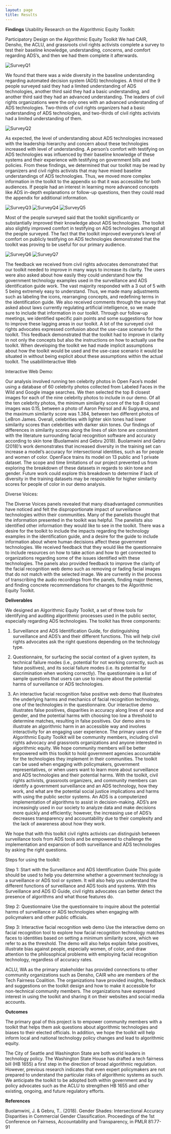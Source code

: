 ```yaml
---
layout: page
title: Results
---
```


**Findings**
Usability Research on the Algorithmic Equity Toolkit:

Participatory Design on the Algorithmic Equity Toolkit
We had CAIR, Densho, the ACLU, and grassroots civil rights activists complete a survey to test their baseline knowledge, understanding, concerns, and comfort regarding ADS’s, and then we had them complete it afterwards.

![SurveyQ1](toolkit_survey_img1.png)

We found that there was a wide diversity in the baseline understanding regarding automated decision system (ADS) technologies. A third of the 9 people surveyed said they had a limited understanding of ADS technologies, another third said they had a basic understanding, and another third said they had an advanced understanding. The leaders of civil rights organizations were the only ones with an advanced understanding of ADS technologies. Two-thirds of civil rights organizers had a basic understanding of ADS technologies, and two-thirds of civil rights activists had a limited understanding of them.

![SurveyQ2](toolkit_survey_img2.png)

As expected, the level of understanding about ADS technologies increased with the leadership hierarchy and concern about these technologies increased with level of understanding. A person’s comfort with testifying on ADS technologies was influenced by their baseline knowledge of these systems and their experience with testifying on government bills and policies. From these findings, we determined that our toolkit may be read by organizers and civil rights activists that may have mixed baseline understandings of ADS technologies. Thus, we moved more complex information in the toolkit to the appendix so that it was accessible for both audiences. If people had an interest in learning more advanced concepts like ADS in-depth explanations or follow-up questions, then they could read the appendix for additional information.

![SurveyQ3](toolkit_survey_img4.png)
![SurveyQ4](toolkit_survey_img5.png)
![SurveyQ5](toolkit_survey_img6.png)

Most of the people surveyed said that the toolkit significantly or substantially improved their knowledge about ADS technologies. The toolkit also slightly improved comfort in testifying on ADS technologies amongst all the people surveyed. The fact that the toolkit improved everyone’s level of comfort on publicly testifying on ADS technologies demonstrated that the toolkit was proving to be useful for our primary audience.

![SurveyQ6](toolkit_survey_img7.png)
![SurveyQ7](toolkit_survey_img8.png)

The feedback we received from civil rights advocates demonstrated that our toolkit needed to improve in many ways to increase its clarity. The users were also asked about how easily they could understand how the government technology examples used in the surveillance and ADS identification guide work. The vast majority responded with a 3 out of 5 with 5 being extremely easy to understand. Thus, we made many adjustments such as labeling the icons, rearranging concepts, and redefining terms in the identification guide. We also received comments through the survey that asked about laws currently regulating artificial intelligence, so we made sure to include that information in our toolkit. Through our follow-up meetings, we identified specific pain points and some suggestions for how to improve these lagging areas in our toolkit. A lot of the surveyed civil rights advocates expressed confusion about the use-case scenario for the toolkit.  This feedback demonstrated that the toolkit had to improve in clarity in not only the concepts but also the instructions on how to actually use the toolkit. When developing the toolkit we had made implicit assumptions about how the toolkit would be used and the use-case scenario it would be situated in without being explicit about these assumptions within the actual toolkit. The usabiliInteractive Web

Interactive Web Demo:

Our analysis involved running ten celebrity photos in Open Face’s model using a database of 60 celebrity photos collected from Labeled Faces in the Wild and Google image searches. We then selected the top 8 closest images for each of the nine celebrity photos to include in our demo. Of all the ten celebrity photos, the minimum similarity score of the top 8 closest images was 0.15, between a photo of Aaron Peirsol and Ai Sugiyama, and the maximum similarity score was 1.384, between two different photos of LeBron James. Overall, celebrities with lighter skin tones had lower similarity scores than celebrities with darker skin tones.
Our findings of differences in similarity scores along the lines of skin tone are consistent with the literature surrounding facial recognition software and accuracy according to skin tone (Buolamwini and Gebru 2018). Buolamwini and Gebru (2018)’s work demonstrates that increased diversity in the training set can increase a model’s accuracy for intersectional identities, such as  for people and women of color. OpenFace trains its model on 13 public and 1 private dataset. The scope and time limitations of our project prevented us from exploring the breakdown of these datasets in regards to skin tone and gender. Future work could explore this breakdown to determine if lack of diversity in the training datasets may be responsible for higher similarity scores for people of color in our demo analysis.

Diverse Voices:

The Diverse Voices panels revealed that many disadvantaged communities have noticed and felt the disproportionate impact of surveillance technologies within their communities. Many of the panelists thought that the information presented in the toolkit was helpful. The panelists also identified other information they would like to see in the toolkit. There was a desire for the toolkit to include the impacts regarding the technology examples in the identification guide, and a desire for the guide to include information about where human decisions affect these government technologies. We received feedback that they would like the questionnaire to include resources on how to take action and how to get connected to organizations regarding some of the issues identified with these technologies. The panels also provided feedback to improve the clarity of the facial recognition web demo such as removing or fading facial images that do not match with the selected image. We are currently in the process of transcribing the audio recordings from the panels, finding major themes, and finding concrete recommendations for changes to the Algorithmic Equity Toolkit.

**Deliverables**

We designed an Algorithmic Equity Toolkit, a set of three tools for identifying and auditing algorithmic processes used in the public sector, especially regarding ADS technologies. The toolkit has three components:

1. Surveillance and ADS Identification Guide, for distinguishing surveillance and ADS’s and their different functions. This will help civil rights advocates ask the right questions depending on the technology type.

2. Questionnaire, for surfacing the social context of a given system, its technical failure modes (i.e., potential for not working correctly, such as false positives), and its social failure modes (i.e. its potential for discrimination when working correctly). The questionnaire is a list of sample questions that users can use to inquire about the potential harms of surveillance or ADS technologies.

3. An interactive facial recognition false positive web demo that illustrates the underlying harms and mechanics of facial recognition technology, one of the technologies in the questionnaire. Our interactive demo illustrates false positives, disparities in accuracy along lines of race and gender, and the potential harms with choosing too low a threshold to determine matches, resulting in false positives. Our demo aims to illustrate an algorithmic harm in an accessible way and involves interactivity for an engaging user experience.
The primary users of the Algorithmic Equity Toolkit will be community members, including civil rights advocacy and grassroots organizations and anyone interested in algorithmic equity. We hope community members will be better empowered with this toolkit to hold government agencies accountable for the technologies they implement in their communities. The toolkit can be used when engaging with policymakers, government representatives, or when users want to learn more about surveillance and ADS technologies and their potential harms.
With the toolkit, civil rights activists, grassroots organizers, and community members can identify a government surveillance and an ADS technology, how they work, and what are the potential social justice implications and harms with using the public sector systems. An ADS is a computerized implementation of algorithms to assist in decision-making. ADS’s are increasingly used in our society to analyze data and make decisions more quickly and efficiently; however, the increasing use of ADS’s decreases transparency and accountability due to their complexity and the lack of awareness about how they work.

We hope that with this toolkit civil rights activists can distinguish between surveillance tools from ADS tools and be empowered to challenge the implementation and expansion of both surveillance and ADS technologies by asking the right questions.

Steps for using the toolkit:

Step 1: Start with the Surveillance and ADS Identification Guide
This guide should be used to help you determine whether a government technology is a surveillance or ADS tool or system. It will also help you understand the different functions of surveillance and ADS tools and systems. With this Surveillance and ADS ID Guide, civil rights advocates can better detect the presence of algorithms and what those features do.

Step 2: Questionnaire
Use the questionnaire to inquire about the potential harms of surveillance or ADS technologies when engaging with policymakers and other public officials.

Step 3: Interactive facial recognition web demo
Use the interactive demo on facial recognition tool to explore how facial recognition technology matches faces to identities based on setting a minimum similarity score, which we refer to as the threshold. The demo will also helps  explain false positives, illustrate bias against people, especially women, of color, and draw attention to the philosophical problems with employing facial recognition technology, regardless of accuracy rates.

ACLU, WA as the primary stakeholder has provided connections to other community organizations such as Densho, CAIR who are members of the Tech Fairness Coalition. The organizations have provided insights, feedback and suggestions on the toolkit design and how to make it accessible for non-technical community members. The organizations have expressed interest in using the toolkit and sharing it on their websites and social media accounts.

**Outcomes**

The primary goal of this project is to empower community members with a toolkit that helps them ask questions about algorithmic technologies and biases to their elected officials. In addition, we hope the toolkit will help inform local and national technology policy changes and lead to algorithmic equity.

The City of Seattle and Washington State are both world leaders in technology policy. The Washington State House has drafted a tech fairness bill (HB 1655) a first step in the direction of broad algorithmic regulation. However, previous research indicates that even expert policymakers are not prepared to understand the particular risks of algorithmic systems as such. We anticipate the toolkit to be adopted both within government and by policy advocates such as the ACLU to strengthen HB 1655 and other existing, ongoing, and future regulatory efforts.

**References**

Buolamwini, J. & Gebru, T.. (2018). Gender Shades: Intersectional Accuracy Disparities in Commercial Gender Classification. Proceedings of the 1st Conference on Fairness, Accountability and Transparency, in PMLR 81:77-91
